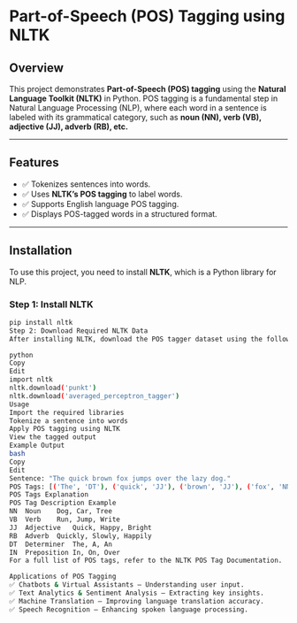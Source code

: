 # **Part-of-Speech (POS) Tagging using NLTK**

## **Overview**
This project demonstrates **Part-of-Speech (POS) tagging** using the **Natural Language Toolkit (NLTK)** in Python. POS tagging is a fundamental step in Natural Language Processing (NLP), where each word in a sentence is labeled with its grammatical category, such as **noun (NN), verb (VB), adjective (JJ), adverb (RB), etc.**  

---

## **Features**
- ✅ Tokenizes sentences into words.  
- ✅ Uses **NLTK’s POS tagging** to label words.  
- ✅ Supports English language POS tagging.  
- ✅ Displays POS-tagged words in a structured format.  

---

## **Installation**
To use this project, you need to install **NLTK**, which is a Python library for NLP.  

### **Step 1: Install NLTK**
```bash
pip install nltk
Step 2: Download Required NLTK Data
After installing NLTK, download the POS tagger dataset using the following command:

python
Copy
Edit
import nltk
nltk.download('punkt')
nltk.download('averaged_perceptron_tagger')
Usage
Import the required libraries
Tokenize a sentence into words
Apply POS tagging using NLTK
View the tagged output
Example Output
bash
Copy
Edit
Sentence: "The quick brown fox jumps over the lazy dog."
POS Tags: [('The', 'DT'), ('quick', 'JJ'), ('brown', 'JJ'), ('fox', 'NN'), ('jumps', 'VBZ'), ('over', 'IN'), ('the', 'DT'), ('lazy', 'JJ'), ('dog', 'NN')]
POS Tags Explanation
POS Tag	Description	Example
NN	Noun	Dog, Car, Tree
VB	Verb	Run, Jump, Write
JJ	Adjective	Quick, Happy, Bright
RB	Adverb	Quickly, Slowly, Happily
DT	Determiner	The, A, An
IN	Preposition	In, On, Over
For a full list of POS tags, refer to the NLTK POS Tag Documentation.

Applications of POS Tagging
✅ Chatbots & Virtual Assistants – Understanding user input.
✅ Text Analytics & Sentiment Analysis – Extracting key insights.
✅ Machine Translation – Improving language translation accuracy.
✅ Speech Recognition – Enhancing spoken language processing.
